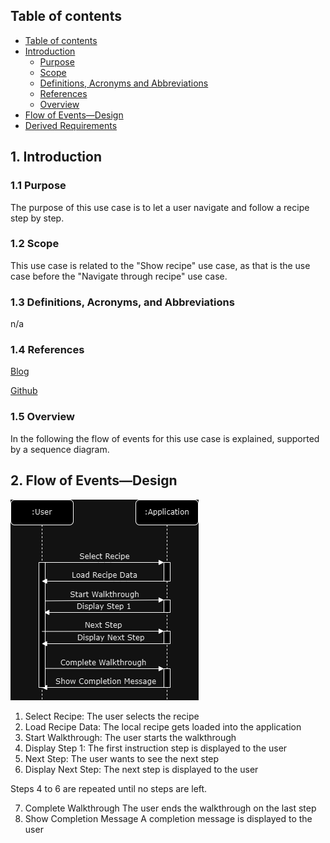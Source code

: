 ## Table of contents
- [Table of contents](#table-of-contents)
- [Introduction](#1-introduction)
    - [Purpose](#11-purpose)
    - [Scope](#12-scope)
    - [Definitions, Acronyms and Abbreviations](#13-definitions-acronyms-and-abbreviations)
    - [References](#14-references)
    - [Overview](#15-overview)
- [Flow of Events—Design](#2-flow-of-eventsdesign)
- [Derived Requirements](#3-derived-requirements)

## 1. Introduction
### 1.1 Purpose
The purpose of this use case is to let a user navigate and follow a recipe step by step.

### 1.2 Scope
This use case is related to the "Show recipe" use case, as that is the use case before the "Navigate through recipe" use case.

### 1.3 Definitions, Acronyms, and Abbreviations
n/a


### 1.4 References
[Blog](https://github.com/GermanJesus-lul/Rezeptbuch/discussions)

[Github](https://github.com/GermanJesus-lul/Rezeptbuch/)

### 1.5 Overview
In the following the flow of events for this use case is explained, supported by a sequence diagram.

## 2. Flow of Events—Design 
![](https://github.com/GermanJesus-lul/Rezeptbuch/blob/main/docs/sequence_diagrams/NavigateThroughRecipeSequenceDiagram.png)

1. Select Recipe:
    The user selects the recipe
2. Load Recipe Data:
    The local recipe gets loaded into the application
3. Start Walkthrough:
    The user starts the walkthrough
4. Display Step 1:
    The first instruction step is displayed to the user
5. Next Step:
    The user wants to see the next step
6. Display Next Step:
    The next step is displayed to the user

Steps 4 to 6 are repeated until no steps are left.

7. Complete Walkthrough
    The user ends the walkthrough on the last step
8. Show Completion Message
    A completion message is displayed to the user
